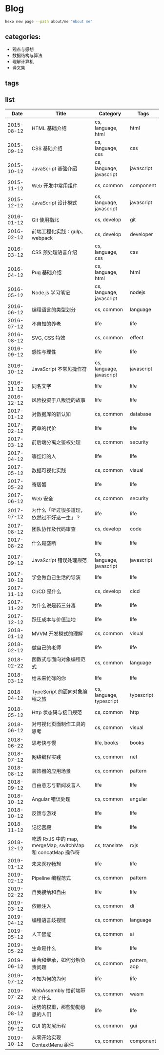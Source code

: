 # Blog

```bash
hexo new page --path about/me "About me"
```

## categories:

- 观点与感想
- 数据结构与算法
- 理解计算机
- 译文集

## tags

## list

| Date       | Title                                                       | Category                 | Tags         |
| ---------- | ----------------------------------------------------------- | ------------------------ | ------------ |
| 2015-08-12 | HTML 基础介绍                                               | cs, language, html       | html         |
| 2015-09-12 | CSS 基础介绍                                                | cs, language, css        | css          |
| 2015-10-12 | JavaScript 基础介绍                                         | cs, language, javascript | javascript   |
| 2015-11-12 | Web 开发中常用组件                                          | cs, common               | component    |
| 2015-12-12 | JavaScript 设计模式                                         | cs, language, javascript | javascript   |
| 2016-01-12 | Git 使用指北                                                | cs, develop              | git          |
| 2016-02-12 | 前端工程化实践：gulp、webpack                               | cs, develop              | developer    |
| 2016-03-12 | CSS 预处理语言介绍                                          | cs, language, css        | css          |
| 2016-04-12 | Pug 基础介绍                                                | cs, language, html       | html         |
| 2016-05-12 | Node.js 学习笔记                                            | cs, language, javascript | nodejs       |
| 2016-06-12 | 编程语言的类型划分                                          | cs, common               | language     |
| 2016-07-12 | 不自知的养老                                                | life                     | life         |
| 2016-08-12 | SVG, CSS 特效                                               | cs, common               | effect       |
| 2016-09-12 | 感性与理性                                                  | life                     | life         |
| 2016-10-12 | JavaScript 不常见操作符                                     | cs, language, javascript | javascript   |
| 2016-11-12 | 同名文字                                                    | life                     | life         |
| 2016-12-12 | 风险投资于八叛徒的故事                                      | life                     | life         |
| 2017-01-12 | 对数据库的新认知                                            | cs, common               | database     |
| 2017-02-12 | 简单的代价                                                  | life                     | life         |
| 2017-03-12 | 前后端分离之鉴权处理                                        | cs, common               | security     |
| 2017-04-12 | 等红灯的人                                                  | life                     | life         |
| 2017-05-12 | 数据可视化实践                                              | cs, common               | visual       |
| 2017-05-22 | 寄居蟹                                                      | life                     | life         |
| 2017-06-12 | Web 安全                                                    | cs, common               | security     |
| 2017-07-12 | 为什么「听过很多道理，依然过不好这一生」？                  | life                     | life         |
| 2017-08-12 | 团队协作及代码审查                                          | cs, develop              | code         |
| 2017-08-22 | 什么是垄断                                                  | life                     | life         |
| 2017-09-12 | JavaScript 错误处理规范                                     | cs, language, javascript | javascript   |
| 2017-10-12 | 学会做自己生活的导演                                        | life                     | life         |
| 2017-11-12 | CI/CD 是什么                                                | cs, develop              | cicd         |
| 2017-11-22 | 为什么说是药三分毒                                          | life                     | life         |
| 2017-12-12 | 跃迁成本与价值洼地                                          | life                     | life         |
| 2018-01-12 | MVVM 开发模式的理解                                         | cs, common               | visual       |
| 2018-02-12 | 做自己的老师                                                | life                     | life         |
| 2018-02-22 | 函数式与面向对象编程范式                                    | cs, common               | language     |
| 2018-03-12 | 给未来忙碌的你                                              | life                     | life         |
| 2018-04-12 | TypeScript 的面向对象编程之旅                               | cs, language, typescript | typescript   |
| 2018-05-12 | Http 状态码与接口规范                                       | cs, common               | http         |
| 2018-06-12 | 对可视化页面制作工具的思考                                  | cs, common               | visual       |
| 2018-06-22 | 思考快与慢                                                  | life, books              | books        |
| 2018-07-12 | 网络编程实践                                                | cs, common               | net          |
| 2018-08-12 | 装饰器的应用场景                                            | cs, common               | pattern      |
| 2018-09-12 | 自由意志与新闻发言人                                        | life                     | life         |
| 2018-10-12 | Angular 错误处理                                            | cs, common               | angular      |
| 2018-10-12 | 反馈与游戏                                                  | life                     | life         |
| 2018-11-12 | 记忆宫殿                                                    | life                     | life         |
| 2018-12-12 | 吃透 RxJS 中的 map, mergeMap, switchMap 和 concatMap 操作符 | cs, translate            | rxjs         |
| 2019-01-12 | 未来医疗畅想                                                | life                     | life         |
| 2019-02-12 | Pipeline 编程范式                                           | cs, common               | pattern      |
| 2019-02-22 | 自我接纳和自由                                              | life                     | life         |
| 2019-03-12 | 依赖注入                                                    | cs, common               | di           |
| 2019-04-12 | 编程语言歧视链                                              | cs, common               | language     |
| 2019-05-12 | 人工智能                                                    | cs, common               | ai           |
| 2019-05-22 | 生命是什么                                                  | life                     | life         |
| 2019-06-12 | 组合和继承，如何分解负责问题                                | cs, common               | pattern, aop |
| 2019-07-12 | 不知为何的为何                                              | life                     | life         |
| 2019-07-22 | WebAssembly 给前端带来了什么                                | cs, common               | wasm         |
| 2019-08-12 | 运势的权重，那些勤勤恳恳的人们                              | life                     | life         |
| 2019-09-12 | GUI 的发展历程                                              | cs, common               | gui          |
| 2019-10-12 | 从零开始实现 ContextMenu 组件                               | cs, common               | component    |
